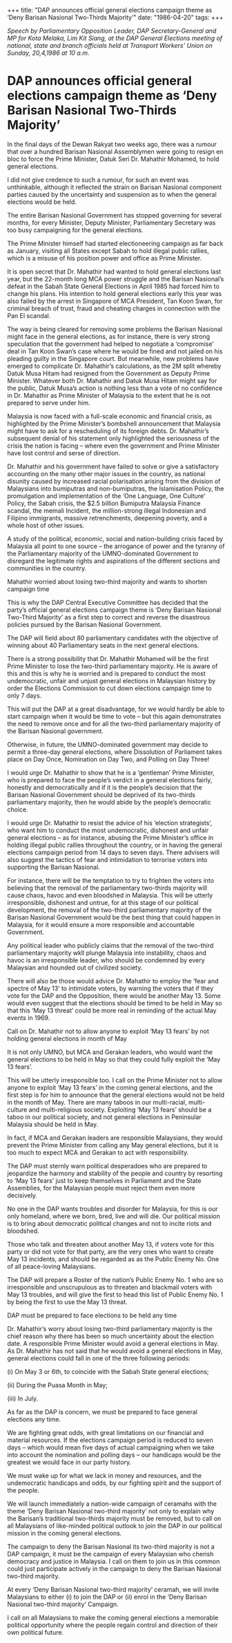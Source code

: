 +++ 
title: "DAP announces official general elections campaign theme as ‘Deny Barisan Nasional Two-Thirds Majority’"
date: "1986-04-20"
tags:
+++

_Speech by Parliamentary Opposition Leader, DAP Secretary-General and MP for Kota Melaka, Lim Kit Siang, at the DAP General Elections meeting of national, state and branch officials held at Transport Workers’ Union on Sunday, 20,4,1986 at 10 a.m._

# DAP announces official general elections campaign theme as ‘Deny Barisan Nasional Two-Thirds Majority’
In the final days of the Dewan Rakyat two weeks ago, there was a rumour that over a hundred Barisan Nasional Assemblymen were going to resign en bloc to force the Prime Minister, Datuk Seri Dr. Mahathir Mohamed, to hold general elections.

I did not give credence to such a rumour, for such an event was unthinkable, although it reflected the strain on Barisan Nasional component parties caused by the uncertainty and suspension as to when the general elections would be held.</u>

The entire Barisan Nasional Government has stopped governing for several months, for every Minister, Deputy Minister, Parliamentary Secretary was too busy campaigning for the general elections.

The Prime Minister himself had started electioneering campaign as far back as January, visiting all States except Sabah to hold illegal public rallies, which is a misuse of his position power and office as Prime Minister.

It is open secret that Dr. Mahathir had wanted to hold general elections last year, but the 22-month long MCA power struggle and the Barisan Nasional’s defeat in the Sabah State General Elections in April 1985 had forced him to change his plans. His intention to hold general elections early this year was also failed by the arrest in Singapore of MCA President, Tan Koon Swan, for criminal breach of trust, fraud and cheating charges in connection with the Pan El scandal.

The way is being cleared for removing some problems the Barisan Nasional might face in the general elections, as for instance, there is very strong speculation that the government had helped to negotiate a ‘compromise’ deal in Tan Koon Swan’s case where he would be fined and not jailed on his pleading guilty in the Singapore court. But meanwhile, new problems have emerged to complicate Dr. Mahathir’s calculations, as the 2M split whereby Datuk Musa Hitam had resigned from the Government as Deputy Prime Minister. Whatever both Dr. Mahathir and Datuk Musa Hitam might say for the public, Datuk Musa’s action is nothing less than a vote of no confidence in Dr. Mahathir as Prime Minister of Malaysia to the extent that he is not prepared to serve under him.

Malaysia is now faced with a full-scale economic and financial crisis, as highlighted by the Prime Minister’s bombshell announcement that Malaysia might have to ask for a rescheduling of its foreign debts. Dr. Mahathir’s subsequent denial of his statement only highlighted the seriousness of the crisis the nation is facing – where even the government and Prime Minister have lost control and serse of direction.

Dr. Mahathir and his government have failed to solve or give a satisfactory accounting on the many other major issues in the country, as national disunity caused by increased racial polarisation arising from the division of Malaysians into bumiputras and non-bumiputras, the Islamisation Policy, the promulgation and implementation of the ‘One Language, One Culture’ Policy, the Sabah crisis, the $2.5 billion Bumiputra Malaysia Finance scandal, the memali Incident, the million-strong illegal Indonesian and Filipino immigrants, massive retrenchments, deepening poverty, and a whole host of other issues.

A study of the political, economic, social and nation-building crisis faced by Malaysia all point to one source – the arrogance of power and the tyranny of the Parliamentary majority of the UMNO-dominated Government to disregard the legitimate rights and aspirations of the different sections and communities in the country.

Mahathir worried about losing two-third majority and wants to shorten campaign time

This is why the DAP Central Executive Committee has decided that the party’s official general elections campaign theme is ‘Deny Barisan Nasional Two-Third Majority’ as a first step to correct and reverse the disastrous policies pursued by the Barisan Nasional Government.

The DAP will field about 80 parliamentary candidates with the objective of winning about 40 Parliamentary seats in the next general elections.

There is a strong possibility that Dr. Mahathir Mohamed will be the first Prime Minister to lose the two-third parliamentary majority. He is aware of this and this is why he is worried and is prepared to conduct the most undemocratic, unfair and unjust general elections in Malaysian history by order the Elections Commission to cut down elections campaign time to only 7 days.

This will put the DAP at a great disadvantage, for we would hardly be able to start campaign when it would be time to vote – but this again demonstrates the need to remove once and for all the two-third parliamentary majority of the Barisan Nasional government.

Otherwise, in future, the UMNO-dominated government may decide to permit a three-day general elections, where Dissolution of Parliament takes place on Day Once, Nomination on Day Two, and Polling on Day Three!

I would urge Dr. Mahathir to show that he is a ‘gentleman’ Prime Minister, who is prepared to face the people’s verdict in a general elections fairly, honestly and democratically and if it is the people’s decision that the Barisan Nasional Government should be deprived of its two-thirds parliamentary majority, then he would abide by the people’s democratic choice.

I would urge Dr. Mahathir to resist the advice of his ‘election strategists’, who want him to conduct the most undemocratic, dishonest and unfair general elections – as for instance, abusing the Prime Minister’s office in holding illegal public rallies throughout the country, or in having the general elections campaign period from 14 days to seven days. There advisers will also suggest the tactics of fear and intimidation to terrorise voters into supporting the Barisan Nasional.

For instance, there will be the temptation to try to frighten the voters into believing that the removal of the parliamentary two-thirds majority will cause chaos, havoc and even bloodshed in Malaysia. This will be utterly irresponsible, dishonest and untrue, for at this stage of our political development, the removal of the two-third parliamentary majority of the Barisan Nasional Government would be the best thing that could happen in Malaysia, for it would ensure a more responsible and accountable Government.

Any political leader who publicly claims that the removal of the two-third parliamentary majority wkll plunge Malaysia into instability, chaos and havoc is an irresponsible leader, who should be condemned by every Malaysian and hounded out of civilized society.

There will also be those would advice Dr. Mahathir to employ the ‘fear and spectre of May 13’ to intimidate voters, by warning the voters that if they vote for the DAP and the Opposition, there would be another May 13. Some would even suggest that the elections should be timed to be held in May so that this ‘May 13 threat’ could be more real in reminding of the actual May events in 1969.

Call on Dr. Mahathir not to allow anyone to exploit ‘May 13 fears’ by not holding general elections in month of May

It is not only UMNO, but MCA and Gerakan leaders, who would want the general elections to be held in May so that they could fully exploit the ‘May 13 fears’.

This will be utterly irresponsible too. I call on the Prime Minister not to allow anyone to exploit ‘May 13 fears’ in the coming general elections, and the first step is for him to announce that the general elections would not be held in the month of May. There are many taboos in our multi-racial, multi-culture and multi-religious society. Exploiting ‘May 13 fears’ should be a taboo in our political society, and not general elections in Peninsular Malaysia should be held in May.

In fact, if MCA and Gerakan leaders are responsible Malaysians, they would prevent the Prime Minister from calling any May general elections, but it is too much to expect MCA and Gerakan to act with responsibility.

The DAP must sternly warn political desperadoes who are prepared to jeopardize the harmony and stability of the people and country by resorting to ‘May 13 fears’ just to keep themselves in Parliament and the State Assemblies, for the Malaysian people must reject them even more decisively.

No one in the DAP wants troubles and disorder for Malaysia, for this is our only homeland, where we born, bred, live and will die. Our political mission is to bring about democratic political changes and not to incite riots and bloodshed.

Those who talk and threaten about another May 13, if voters vote for this party or did not vote for that party, are the very ones who want to create May 13 incidents, and should be regarded as as the Public Enemy No. One of all peace-loving Malaysians.

The DAP will prepare a Roster of the nation’s Public Enemy No. 1 who are so irresponsible and unscrupulous as to threaten and blackmail voters with May 13 troubles, and will give the first to head this list of Public Enemy No. 1 by being the first to use the May 13 threat.

DAP must be prepared to face elections to be held any time

Dr. Mahathir’s worry about losing two-third parliamentary majority is the chief reason why there has been so much uncertainty about the election date.  A responsible Prime Minister would avoid a general elections in May. As Dr. Mahathir has not said that he would avoid a general elections in May, general elections could fall in one of the three following periods:

(i) On May 3 or 6th, to coincide with the Sabah State general elections;

(ii) During the Puasa Month in May;

(iii) In July.

As far as the DAP is concern, we must be prepared to face general elections any time.

We are fighting great odds, with great limitations on our financial and material resources. If the elections campaign period is reduced to seven days – which would mean five days of actual campaigning when we take into account the nomination and polling days – our handicaps would be the greatest we would face in our party history.

We must wake up for what we lack in money and resources, and the undemocratic handicaps and odds, by our fighting spirit and the support of the people.

We will launch immediately a nation-wide campaign of ceramahs with the theme ‘Deny Barisan Nasional two-third majority’ not only to explain why the Barisan’s traditional two-thirds majority must be removed, but to call on all Malaysians of like-minded political outlook to join the DAP in our political mission in the coming general elections.

The campaign to deny the Barisan Nasional its two-third majority is not a DAP campaign, it must be the campaign of every Malaysian who cherish democracy and justice in Malaysia. I call on them to join us in this common could just participate actively in the campaign to deny the Barisan Nasional two-third majority.

At every ‘Deny Barisan Nasional two-third majority’ ceramah, we will invite Malaysians to either (i) to join the DAP or (ii) enrol in the ‘Deny Barisan Nasional two-third majority’ Campaign.

I call on all Malaysians to make the coming general elections a memorable political opportunity where the people regain control and direction of their own political future.
 
